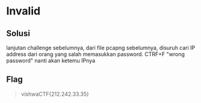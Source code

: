 # Invalid
## Solusi
lanjutan challenge sebelumnya, dari file pcapng sebelumnya, disuruh cari IP address dari orang yang salah memasukkan password. CTRF+F "wrong password" nanti akan ketemu IPnya
## Flag
> vishwaCTF{212.242.33.35}
